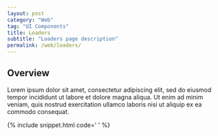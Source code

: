 ```yaml
---
layout: post
category: "Web"
tag: "UI Components"
title: Loaders
subtitle: "Loaders page description"
permalink: /web/loaders/
---
```


## Overview

Lorem ipsum dolor sit amet, consectetur adipiscing elit, sed do eiusmod tempor incididunt ut labore et dolore magna aliqua. Ut enim ad minim veniam, quis nostrud exercitation ullamco laboris nisi ut aliquip ex ea commodo consequat.

{% include snippet.html code='
<loader><i class="icn icn-Spinner"></i></loader>
' %}
